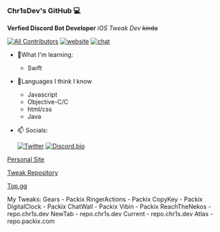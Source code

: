 ### Chr1sDev's GitHub 💻
**Verfied Discord Bot Developer**
*iOS Tweak Dev* ~~kinda~~


[![All Contributors](https://img.shields.io/badge/all_contributors-1-orange.svg?style=flat-square)](#contributors-)
[![website](https://img.shields.io/website?down_color=lightgrey&down_message=offline&label=chr1s.dev&style=flat-square&up_color=limegreen&up_message=online&url=https%3A%2F%2Fchr1s.dev)](https://chr1s.dev)
[![chat](https://img.shields.io/discord/700453406061494292?style=flat-square)](https://discord.gg/EKZyXfM)

- 🔨What I'm learning:
  - Swift
- 🔢Languages I think I know
  - Javascript
  - Objective-C/C
  - html/css
  - Java
- 📫 Socials:

  [![Twitter](https://abs.twimg.com/errors/logo23x19@2x.png)](https://twitter.com/Chr1sDev)
  [![Discord.bio](https://chr1s.dev/assets/disc_tiny.png)](https://dsc.bio/chr1sdev)

[Personal Site](https://chr1s.dev)

[Tweak Repository](https://repo.chr1s.dev)

[Top.gg](https://top.gg/bot/763464598959292458)

My Tweaks:
Gears - Packix
RingerActions - Packix
CopyKey - Packix
DigitalClock - Packix
ChatWall - Packix
Vibin - Packix
ReachTheNekos - repo.chr1s.dev
NewTab - repo.chr1s.dev
Current - repo.chr1s.dev
Atlas - repo.packix.com

